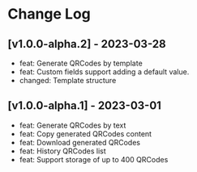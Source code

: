 # Change Log

## [v1.0.0-alpha.2] - 2023-03-28

- feat: Generate QRCodes by template
- feat: Custom fields support adding a default value.
- changed: Template structure

## [v1.0.0-alpha.1] - 2023-03-01

- feat: Generate QRCodes by text
- feat: Copy generated QRCodes content
- feat: Download generated QRCodes
- feat: History QRCodes list
- feat: Support storage of up to 400 QRCodes
